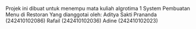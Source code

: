 Projek ini dibuat untuk menempu mata kuliah algrotima 1 
System Pembuatan Menu di Restoran
Yang dianggotai oleh:
Aditya Sakti Prananda (242410102086)
Rafail (242410102036)
Adine (242410102023)
